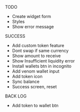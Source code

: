 TODO

- Create widget form
- Styles
- Show error message

SUCCESS

- Add custom token feature
- Dont swap if same currency
- Show amount to receive
- Show Insufficient liquidity error
- Install wallets btn in incognito
- Add venom wallet input
- Add token icon
- Sync balance
- Success screen, reset

BACK LOG

- Add token to wallet btn
